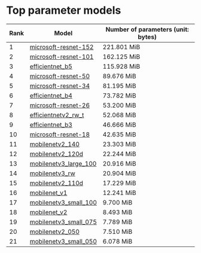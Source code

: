 # Top parameter models

| Rank | Model | Number of parameters (unit: bytes) |
| --- | --- | --- |
| 1 | <a href="microsoft-resnet-152.md">microsoft-resnet-152</a> | 221.801 MiB |
| 2 | <a href="microsoft-resnet-101.md">microsoft-resnet-101</a> | 162.125 MiB |
| 3 | <a href="efficientnet_b5.md">efficientnet_b5</a> | 115.928 MiB |
| 4 | <a href="microsoft-resnet-50.md">microsoft-resnet-50</a> | 89.676 MiB |
| 5 | <a href="microsoft-resnet-34.md">microsoft-resnet-34</a> | 81.195 MiB |
| 6 | <a href="efficientnet_b4.md">efficientnet_b4</a> | 73.782 MiB |
| 7 | <a href="microsoft-resnet-26.md">microsoft-resnet-26</a> | 53.200 MiB |
| 8 | <a href="efficientnetv2_rw_t.md">efficientnetv2_rw_t</a> | 52.068 MiB |
| 9 | <a href="efficientnet_b3.md">efficientnet_b3</a> | 46.666 MiB |
| 10 | <a href="microsoft-resnet-18.md">microsoft-resnet-18</a> | 42.635 MiB |
| 11 | <a href="mobilenetv2_140.md">mobilenetv2_140</a> | 23.303 MiB |
| 12 | <a href="mobilenetv2_120d.md">mobilenetv2_120d</a> | 22.244 MiB |
| 13 | <a href="mobilenetv3_large_100.md">mobilenetv3_large_100</a> | 20.916 MiB |
| 14 | <a href="mobilenetv3_rw.md">mobilenetv3_rw</a> | 20.904 MiB |
| 15 | <a href="mobilenetv2_110d.md">mobilenetv2_110d</a> | 17.229 MiB |
| 16 | <a href="mobilenet_v1.md">mobilenet_v1</a> | 12.241 MiB |
| 17 | <a href="mobilenetv3_small_100.md">mobilenetv3_small_100</a> | 9.700 MiB |
| 18 | <a href="mobilenet_v2.md">mobilenet_v2</a> | 8.493 MiB |
| 19 | <a href="mobilenetv3_small_075.md">mobilenetv3_small_075</a> | 7.789 MiB |
| 20 | <a href="mobilenetv2_050.md">mobilenetv2_050</a> | 7.510 MiB |
| 21 | <a href="mobilenetv3_small_050.md">mobilenetv3_small_050</a> | 6.078 MiB |

